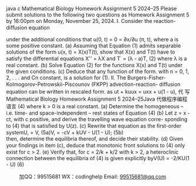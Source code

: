 java c
Mathematical Biology 
Homework Assignment 5 
2024–25 
Please submit solutions to the following two questions as
Homework Assignment 5 
by 16:00pm on Monday, November 25, 2024.
I.      Consider the reaction-diﬀusion equation

under the additional conditions that u(0,   t) = 0 = ∂x/∂u (π,   t), where a is some positive constant.
(a)      Assuming   that   Equation   (1)   admits   separable   solutions   of   the   form   u(x,   t)      =   X(x)T(t), show that X(x) and T(t) have to satisfy the diﬀerential equations
X''    = λX          and            T˙ =   (λ - a)T,                                                                                                             (2)
where λ is a real constant. 
(b)      Solve Equation (2) for the functions X(x) and T(t) under the given conditions.
(c)      Deduce that any function of the form.
with   n   = 0,   1,   2, . . .   and   Cn   constant, is   a   solution   for   (1).
II.      The   Burgers-Fisher-Kolmogorov-Petrowskii-Piscounov   (FKPP)   advection-reaction-   diﬀusion equation can be written in rescaled form. as
ut   +   kuux      = uxx   +   u(1   -   u),                                                                                              代 写Mathematical Biology Homework Assignment 5 2024–25Java
代做程序编程语言                                            (4)
where k > 0 is a real constant. 
(a)      Determine the homogeneous   – i.e.   time- and space-independent   – rest states of   Equation   (4)
(b)      Let z   =   x - ct, with   c positive, and derive   the   travelling   wave   equation   corre-   sponding to (4) that is satisﬁed by U(z).
(c)      Rewrite that equation as the ﬁrst-order systemU,      = V,                                                                                                                                                           (5a)V,      = -cV +   kUV -   U(1 -   U);                                                                                                                  (5b)  
then, determine the equilibria thereof, and decide their stability. 
(d)      Given   your   ﬁndings   in   item   (c),   deduce   that   monotonic   front   solutions   to   (4)   only exist for c   > 2.
(e)      Verify   that,   for   c   = 2/k + k/2 with k > 2, a heteroclinic connection between the equilibria of   (4) is given explicitly byV(U) = -2/KU(1 - U)                                                                                                   (6)





         
加QQ：99515681  WX：codinghelp  Email: 99515681@qq.com
